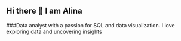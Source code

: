 ## Hi there 👋 I am Alina


###Data analyst with a passion for SQL and data visualization. I love exploring data and uncovering insights
